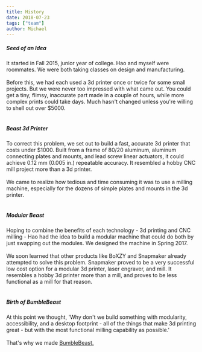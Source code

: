 ```yaml
---
title: History
date: 2018-07-23
tags: ["team"]
author: Michael
---
```

<h5> Seed of an Idea </h5>
It started in Fall 2015, junior year of college. Hao and myself were roommates. We were both taking classes on design and manufacturing. 
<br>
<br>
Before this, we had each used a 3d printer once or twice for some small projects. But we were never too impressed with what came out. You could get a tiny, flimsy, inaccurate part made in a couple of hours, while more complex prints could take days. Much hasn't changed unless you're willing to shell out over $5000.
<br> 
<br>
<h5> Beast 3d Printer </h5>
To correct this problem, we set out to build a fast, accurate 3d printer that costs under $1000. Built from a frame of 80/20 aluminum, aluminum connecting plates and mounts, and lead screw linear actuators, it could achieve 0.12 mm (0.005 in.) repeatable accuracy. It resembled a hobby CNC mill project more than a 3d printer. 
<br>
<br>
We came to realize how tedious and time consuming it was to use a milling machine, especially for the dozens of simple plates and mounts in the 3d printer. 
<br>
<br>
<h5> Modular Beast </h5>
Hoping to combine the benefits of each technology - 3d printing and CNC milling - Hao had the idea to build a modular machine that could do both by just swapping out the modules. We designed the machine in Spring 2017.
<br>
<br>
We soon learned that other products like BoXZY and Snapmaker already attempted to solve this problem. Snapmaker proved to be a very successful low cost option for a modular 3d printer, laser engraver, and mill. It resembles a hobby 3d printer more than a mill, and proves to be less functional as a mill for that reason. 
<br>
<br>
<h5> Birth of BumbleBeast </h5>
At this point we thought, 'Why don't we build something with modularity, accessibility, and a desktop footprint - all of the things that make 3d printing great - but with the most functional milling capability as possible.' 
<br>
<br>
That's why we made <a href="https://blog.bumblebeast.co/2018/07/intro-to-bumblebeast/">BumbleBeast.</a> 
